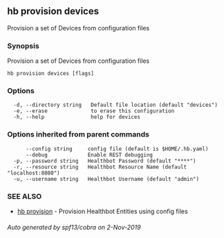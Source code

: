 ## hb provision devices

Provision a set of Devices from configuration files

### Synopsis

Provision a set of Devices from configuration files

```
hb provision devices [flags]
```

### Options

```
  -d, --directory string   Default file location (default "devices")
  -e, --erase              to erase this configuration
  -h, --help               help for devices
```

### Options inherited from parent commands

```
      --config string     config file (default is $HOME/.hb.yaml)
      --debug             Enable REST debugging
  -p, --password string   Healthbot Password (default "****")
  -r, --resource string   Healthbot Resource Name (default "localhost:8080")
  -u, --username string   Healthbot Username (default "admin")
```

### SEE ALSO

* [hb provision](hb_provision.md)	 - Provision Healthbot Entities using config files

###### Auto generated by spf13/cobra on 2-Nov-2019
